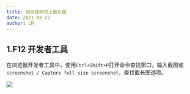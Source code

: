 ```yaml
---
title: 如何在网页上截长图
date: 2021-08-27
author: LM
---
```


## 1.F12 开发者工具

在浏览器开发者工具中，使用`Ctrl+Shift+P`打开命令查找窗口，输入截图或`screenshot / Capture full size screenshot`，查找截长图选项。

![](/images/drawingbed/img/202204291741751.png)

